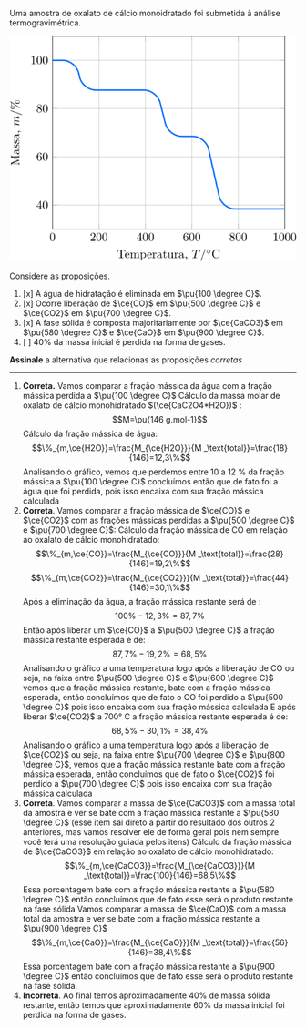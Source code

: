 Uma amostra de oxalato de cálcio monoidratado foi submetida à análise termogravimétrica.

![Figura do problema 3E49.](3E49-1P.svg)

Considere as proposições.

1. [x] A água de hidratação é eliminada em $\pu{100 \degree C}$. 
2. [x] Ocorre liberação de $\ce{CO}$ em $\pu{500 \degree C}$ e $\ce{CO2}$ em $\pu{700 \degree C}$.
3. [x] A fase sólida é composta majoritariamente por $\ce{CaCO3}$ em $\pu{580 \degree C}$ e $\ce{CaO}$ em $\pu{900 \degree C}$.
4. [ ] $40\%$ da massa inicial é perdida na forma de gases.   

**Assinale** a alternativa que relacionas as proposições *corretas*

---

1. **Correta.** Vamos comparar a fração mássica da água com a fração mássica perdida a $\pu{100 \degree C}$
Cálculo da massa molar de oxalato de cálcio monohidratado $(\ce{CaC2O4*H2O})$ :
$$M=\pu{146 g.mol-1}$$
Cálculo da fração mássica de água:
$$\%_{m,\ce{H2O}}=\frac{M_{\ce{H2O}}}{M _\text{total}}=\frac{18}{146}=12,3\%$$
Analisando o gráfico, vemos que perdemos entre 10 a 12 % da fração mássica a $\pu{100 \degree C}$ concluímos então que de fato foi a água que foi perdida, pois isso encaixa com sua fração mássica calculada
2. **Correta**. Vamos comparar a fração mássica de $\ce{CO}$ e $\ce{CO2}$ com as frações mássicas perdidas a $\pu{500 \degree C}$ e $\pu{700 \degree C}$:
Cálculo da fração mássica de CO em relação ao oxalato de cálcio monohidratado:
$$\%_{m,\ce{CO}}=\frac{M_{\ce{CO}}}{M _\text{total}}=\frac{28}{146}=19,2\%$$
$$\%_{m,\ce{CO2}}=\frac{M_{\ce{CO2}}}{M _\text{total}}=\frac{44}{146}=30,1\%$$
Após a eliminação da água, a fração mássica restante será de :
$$100\%-12,3\%=87,7\%$$
Então após liberar um $\ce{CO}$ a $\pu{500 \degree C}$ a fração mássica restante esperada é de:
$$87,7\%-19,2\%=68,5\%$$
Analisando o gráfico a uma temperatura logo após a liberação de CO ou seja, na faixa entre $\pu{500 \degree C}$ e $\pu{600 \degree C}$ vemos que a fração mássica restante, bate com a fração mássica esperada, então concluímos que de fato o CO foi perdido a $\pu{500 \degree C}$ pois isso encaixa com sua fração mássica calculada
E após liberar $\ce{CO2}$ a 700° C a fração mássica restante esperada é de:
$$68,5\%-30,1\%=38,4\%$$
Analisando o gráfico a uma temperatura logo após a liberação de $\ce{CO2}$ ou seja, na faixa entre $\pu{700 \degree C}$ e $\pu{800 \degree C}$, vemos que a fração mássica restante bate com a fração mássica esperada, então concluímos que de fato o $\ce{CO2}$ foi perdido a $\pu{700 \degree C}$ pois isso encaixa com sua fração mássica calculada
3. **Correta**. Vamos comparar a massa de $\ce{CaCO3}$ com a massa total da amostra e ver se bate com a fração mássica restante a $\pu{580 \degree C}$ (esse item sai direto a partir do resultado dos outros 2 anteriores, mas vamos resolver ele de forma geral pois nem sempre você terá uma resolução guiada pelos itens)
Cálculo da fração mássica de $\ce{CaCO3}$ em relação ao oxalato de cálcio monohidratado:
$$\%_{m,\ce{CaCO3}}=\frac{M_{\ce{CaCO3}}}{M _\text{total}}=\frac{100}{146}=68,5\%$$
Essa porcentagem bate com a fração mássica restante a $\pu{580 \degree C}$ então concluímos que de fato esse será o produto restante na fase sólida
Vamos comparar a massa de $\ce{CaO}$ com a massa total da amostra e ver se bate com a fração mássica restante a $\pu{900 \degree C}$
$$\%_{m,\ce{CaO}}=\frac{M_{\ce{CaO}}}{M _\text{total}}=\frac{56}{146}=38,4\%$$
Essa porcentagem bate com a fração mássica restante a $\pu{900 \degree C}$ então concluímos que de fato esse será o produto restante na fase sólida.
4. **Incorreta**. Ao final temos aproximadamente 40% de massa sólida restante, então temos que aproximadamente 60% da massa inicial foi perdida na forma de gases.

